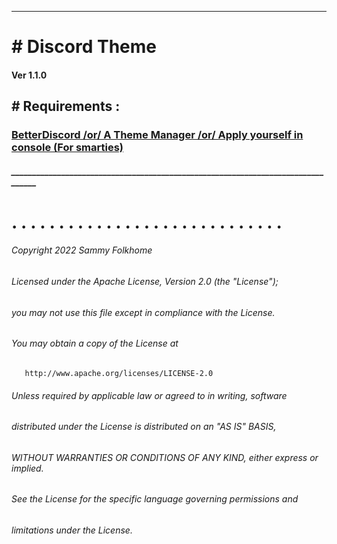 
 ___________________________________
 <h2></h2> <h1># Discord Theme</h1> <h4>Ver 1.1.0</h4>
<h2> # Requirements : </h2>
 <h3><a class='btn btn-link' href='https://betterdiscord.app'>BetterDiscord /or/ A Theme Manager /or/ Apply yourself in console (For smarties) </a></h3>
 <h5> _________________________________________________________________________________ </h5>
 <h1> .                                                                                                                                                                         .                                                                                                                                                                         .                                                                                                                                                                         . . . . . . . . . . . . . . . . . . . . . . . . . .</h1>
<h6>  Copyright 2022 Sammy Folkhome </h5>

  <h6>  Licensed under the Apache License, Version 2.0 (the "License"); </h6>
  <h6>  you may not use this file except in compliance with the License. </h6>
  <h6>  You may obtain a copy of the License at </h5>

       http://www.apache.org/licenses/LICENSE-2.0

  <h6>  Unless required by applicable law or agreed to in writing, software </h6>
  <h6>  distributed under the License is distributed on an "AS IS" BASIS, </h6>
  <h6>  WITHOUT WARRANTIES OR CONDITIONS OF ANY KIND, either express or implied. </h6>
  <h6>  See the License for the specific language governing permissions and </h6>
  <h6>  limitations under the License. </h6>
